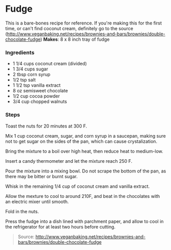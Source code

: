 Fudge
=====
This is a bare-bones recipe for reference. If you're making this for the first time, or can't find coconut cream, definitely go to the source (http://www.veganbaking.net/recipes/brownies-and-bars/brownies/double-chocolate-fudge)
**Makes**: 8 x 8 inch tray of fudge

### Ingredients
- 1 1/4 cups coconut cream (divided)
- 1 3/4 cups sugar
- 2 tbsp corn syrup
- 1/2 tsp salt
- 1 1/2 tsp vanilla extract
- 8 oz semisweet chocolate
- 1/2 cup cocoa powder
- 3/4 cup chopped walnuts

### Steps
Toast the nuts for 20 minutes at 300 F.

Mix 1 cup coconut cream, sugar, and corn syrup in a saucepan, making sure not to get sugar on the sides of the pan, which can cause crystalization.

Bring the mixture to a boil over high heat, then reduce heat to medium-low.

Insert a candy thermometer and let the mixture reach 250 F.

Pour the mixture into a mixing bowl. Do not scrape the bottom of the pan, as there may be bitter or burnt sugar.

Whisk in the remaining 1/4 cup of coconut cream and vanilla extract.

Allow the mexture to cool to around 210F, and beat in the chocolates with an electric mixer until smooth.

Fold in the nuts.

Press the fudge into a dish lined with parchment paper, and allow to cool in the refrigerator for at least two hours before cutting.

> Source: http://www.veganbaking.net/recipes/brownies-and-bars/brownies/double-chocolate-fudge
